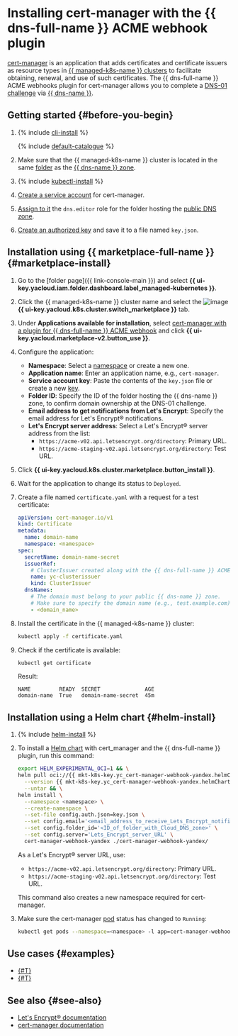 # Installing cert-manager with the {{ dns-full-name }} ACME webhook plugin

[cert-manager](https://cert-manager.io) is an application that adds certificates and certificate issuers as resource types in [{{ managed-k8s-name }} clusters](../../concepts/index.md#kubernetes-cluster) to facilitate obtaining, renewal, and use of such certificates.
The {{ dns-full-name }} ACME webhooks plugin for cert-manager allows you to complete a [DNS-01 challenge](https://letsencrypt.org/ru/docs/challenge-types/#проверка-dns-01) via [{{ dns-name }}](../../../dns/).

## Getting started {#before-you-begin}

1. {% include [cli-install](../../../_includes/cli-install.md) %}

   {% include [default-catalogue](../../../_includes/default-catalogue.md) %}

1. Make sure that the {{ managed-k8s-name }} cluster is located in the same [folder](../../../resource-manager/concepts/resources-hierarchy.md#folder) as the [{{ dns-name }} zone](../../../dns/concepts/dns-zone.md).
1. {% include [kubectl-install](../../../_includes/managed-kubernetes/kubectl-install.md) %}
1. [Create a service account](../../../iam/operations/sa/create.md) for cert-manager.
1. [Assign to it](../../../iam/operations/sa/assign-role-for-sa.md) the `dns.editor` role for the folder hosting the [public DNS zone](../../../dns/concepts/dns-zone.md#public-zones).
1. [Create an authorized key](../../../iam/operations/authorized-key/create.md) and save it to a file named `key.json`.

## Installation using {{ marketplace-full-name }} {#marketplace-install}

1. Go to the [folder page]({{ link-console-main }}) and select **{{ ui-key.yacloud.iam.folder.dashboard.label_managed-kubernetes }}**.
1. Click the {{ managed-k8s-name }} cluster name and select the ![image](../../../_assets/marketplace.svg) **{{ ui-key.yacloud.k8s.cluster.switch_marketplace }}** tab.
1. Under **Applications available for installation**, select [cert-manager with a plugin for {{ dns-full-name }} ACME webhook](/marketplace/products/yc/cert-manager-webhook-yandex) and click **{{ ui-key.yacloud.marketplace-v2.button_use }}**.
1. Configure the application:
   * **Namespace**: Select a [namespace](../../concepts/index.md#namespace) or create a new one.
   * **Application name**: Enter an application name, e.g., `cert-manager`.
   * **Service account key**: Paste the contents of the `key.json` file or create a new [key](../../../iam/concepts/authorization/key.md).
   * **Folder ID**: Specify the ID of the folder hosting the {{ dns-name }} zone, to confirm domain ownership at the DNS-01 challenge.
   * **Email address to get notifications from Let's Encrypt**: Specify the email address for Let's Encrypt® notifications.
   * **Let's Encrypt server address**: Select a Let's Encrypt® server address from the list:
      * `https://acme-v02.api.letsencrypt.org/directory`: Primary URL.
      * `https://acme-staging-v02.api.letsencrypt.org/directory`: Test URL.
1. Click **{{ ui-key.yacloud.k8s.cluster.marketplace.button_install }}**.
1. Wait for the application to change its status to `Deployed`.
1. Create a file named `certificate.yaml` with a request for a test certificate:

   ```yaml
   apiVersion: cert-manager.io/v1
   kind: Certificate
   metadata:
     name: domain-name
     namespace: <namespace>
   spec:
     secretName: domain-name-secret
     issuerRef:
       # ClusterIssuer created along with the {{ dns-full-name }} ACME webhook.
       name: yc-clusterissuer
       kind: ClusterIssuer
     dnsNames:
       # The domain must belong to your public {{ dns-name }} zone.
       # Make sure to specify the domain name (e.g., test.example.com) rather than the DNS record name.
       - <domain_name>
   ```

1. Install the certificate in the {{ managed-k8s-name }} cluster:

   ```bash
   kubectl apply -f certificate.yaml
   ```

1. Check if the certificate is available:

   ```bash
   kubectl get certificate
   ```

   Result:

   ```text
   NAME         READY  SECRET              AGE
   domain-name  True   domain-name-secret  45m
   ```

## Installation using a Helm chart {#helm-install}

1. {% include [helm-install](../../../_includes/managed-kubernetes/helm-install.md) %}

1. To install a [Helm chart](https://helm.sh/docs/topics/charts/) with cert_manager and the {{ dns-full-name }} plugin, run this command:

   ```bash
   export HELM_EXPERIMENTAL_OCI=1 && \
   helm pull oci://{{ mkt-k8s-key.yc_cert-manager-webhook-yandex.helmChart.name }} \
     --version {{ mkt-k8s-key.yc_cert-manager-webhook-yandex.helmChart.tag }} \
     --untar && \
   helm install \
     --namespace <namespace> \
     --create-namespace \
     --set-file config.auth.json=key.json \
     --set config.email='<email_address_to_receive_Lets_Encrypt_notifications>' \
     --set config.folder_id='<ID_of_folder_with_Cloud_DNS_zone>' \
     --set config.server='Lets_Encrypt_server_URL' \
     cert-manager-webhook-yandex ./cert-manager-webhook-yandex/
   ```

   As a Let's Encrypt® server URL, use:
   * `https://acme-v02.api.letsencrypt.org/directory`: Primary URL.
   * `https://acme-staging-v02.api.letsencrypt.org/directory`: Test URL.

   This command also creates a new namespace required for cert-manager.
1. Make sure the cert-manager [pod](../../concepts/index.md#pod) status has changed to `Running`:

   ```bash
   kubectl get pods --namespace=<namespace> -l app=cert-manager-webhook-yandex -w
   ```

## Use cases {#examples}

* [{#T}](../../tutorials/dnschallenge.md)
* [{#T}](../../tutorials/ingress-cert-manager.md)

## See also {#see-also}

* [Let's Encrypt® documentation](https://letsencrypt.org/docs/client-options/)
* [cert-manager documentation](https://cert-manager.io/docs/configuration/)
